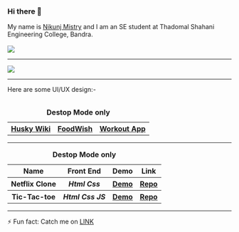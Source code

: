 ### Hi there 👋
My name is <a href="https://www.linkedin.com/in/nikunj-mistry-b03993223/">Nikunj Mistry</a> and I am an SE student at Thadomal Shahani Engineering College, Bandra.<br>
<br>
<img src="https://github-readme-stats.vercel.app/api?username=Nikunjmistry22&&show_icons=true&title_color=ffffff&icon_color=bb2acf&text_color=E8F9D3&bg_color=0A1731">
<hr>
<img src="https://github-readme-stats.vercel.app/api/top-langs/?username=Nikunjmistry22&&show_icons=true&title_color=ffffff&icon_color=bb2acf&text_color=E8F9D3&bg_color=0A1731">
<hr>
Here are some UI/UX design:- 
<br><br>
<table>
  <caption><b>Destop Mode only</b></caption>
  <tr>
    <th> <a href="https://www.figma.com/proto/UrCBeA0VsY2DGk0hLYYfYd/Husky-Wiki?node-id=1%3A2&scaling=scale-down&page-id=0%3A1&starting-point-node-id=1%3A2&show-proto-sidebar=1" target="_blank" rel="noopener noreferrer">Husky Wiki</a></th>
    <th> <a href="https://www.figma.com/proto/o2amK7tmPTNBK9jDiJotUe/FoodWish?node-id=2%3A5&scaling=scale-down&page-id=0%3A1" target="_blank" rel="noopener noreferrer">FoodWish</a> </th>
    <th> <a href="https://www.figma.com/proto/Y3CDdBsRxNO4eKoOMpLlOI/Workout?node-id=111%3A15&scaling=scale-down&page-id=0%3A1" target="_blank" rel="noopener noreferrer">Workout App</a></th>
    
  </table>
<hr>
<table>
  <caption><b>Destop Mode only</b></caption>
  <tr>
    <th>Name</th>
    <th>Front End </th>
    <th>Demo</th>
    <th>Link</th>
  </tr>
  <tr>
    <th>Netflix Clone</th>
    <th><i>Html Css</i></th>
    <th> <a href="https://nikunjmistry22.github.io/Netflix-Clone/" target="_blank" rel="noopener noreferrer">Demo</a></th>
    <th> <a href="https://github.com/Nikunjmistry22/Netflix-Clone" target="_blank" rel="noopener noreferrer">Repo</a></th>
  </tr>
  <tr>
    <th>Tic-Tac-toe</th>
    <th><i>Html Css JS</i></th>
    <th> <a href="https://nikunjmistry22.github.io/Tick-tac-toe/" target="_blank" rel="noopener noreferrer">Demo</a></th>
    <th> <a href="https://github.com/Nikunjmistry22/Tick-tac-toe" target="_blank" rel="noopener noreferrer">Repo</a></th>
  </table>
<hr>
⚡ Fun fact: Catch me on <a href="https://www.instagram.com/nikunjmistry1000/">LINK</a>
